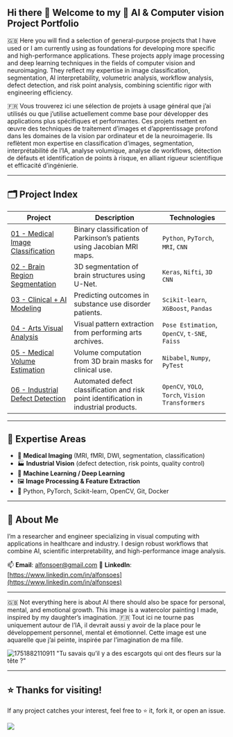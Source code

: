 ## Hi there 👋 Welcome to my 🧠 AI & Computer vision Project Portfolio
🇬🇧 Here you will find a selection of general-purpose projects that I have used  or I am currently using as foundations for developing more specific and high-performance applications. These projects apply image processing and deep learning techniques in the fields of computer vision and neuroimaging. They reflect my expertise in image classification, segmentation, AI interpretability, volumetric analysis, workflow analysis, defect detection, and risk point analysis, combining scientific rigor with engineering efficiency.

🇫🇷 Vous trouverez ici une sélection de projets à usage général que j’ai utilisés ou que j’utilise actuellement comme base pour développer des applications plus spécifiques et performantes. Ces projets mettent en œuvre des techniques de traitement d’images et d’apprentissage profond dans les domaines de la vision par ordinateur et de la neuroimagerie. Ils reflètent mon expertise en classification d’images, segmentation, interprétabilité de l’IA, analyse volumique, analyse de workflows, détection de défauts et identification de points à risque, en alliant rigueur scientifique et efficacité d’ingénierie.

---
## 🗂️ Project Index
| Project | Description | Technologies |
|---------|-------------|-------------|
| [01 - Medical Image Classification](./01-image-classification) | Binary classification of Parkinson’s patients using Jacobian MRI maps. | `Python`, `PyTorch`, `MRI`, `CNN` |
| [02 - Brain Region Segmentation](./02-brain-segmentation) | 3D segmentation of brain structures using U-Net. | `Keras`, `Nifti`, `3D CNN` |
| [03 - Clinical + AI Modeling](./03-clinical-ml) | Predicting outcomes in substance use disorder patients. | `Scikit-learn`, `XGBoost`, `Pandas` |
| [04 - Arts Visual Analysis](./04-art-visual-workflows) | Visual pattern extraction from performing arts archives. | `Pose Estimation`, `OpenCV`, `t-SNE`, `Faiss` |
| [05 - Medical Volume Estimation](./05-volume-analysis) | Volume computation from 3D brain masks for clinical use. | `Nibabel`, `Numpy`, `PyTest` |
| [06 - Industrial Defect Detection](./06-industrial-vision) | Automated defect classification and risk point identification in industrial products. | `OpenCV`, `YOLO`, `Torch`, `Vision Transformers` |

---
## 🧠 Expertise Areas

- 🩻 **Medical Imaging** (MRI, fMRI, DWI, segmentation, classification)
- 🏭 **Industrial Vision** (defect detection, risk points, quality control)
- 🧪 **Machine Learning / Deep Learning**
- 🖼️ **Image Processing & Feature Extraction**
- 🧰 Python, PyTorch, Scikit-learn, OpenCV, Git, Docker

---
## 👤 About Me

I’m a researcher and engineer specializing in visual computing with applications in healthcare and industry. I design robust workflows that combine AI, scientific interpretability, and high-performance image analysis.

📫 **Email**:     alfonsoer@gmail.com
🔗 **LinkedIn**: [https://www.linkedin.com/in/alfonsoes](https://www.linkedin.com/in/alfonsoes)  
<!--📄 **CV**:       [Download PDF](https://yourcv.com)
-->
---
🇬🇧 Not everything here is about AI there should also be space for personal, mental, and emotional growth. This image is a watercolor painting I made, inspired by my daughter’s imagination.
🇫🇷 Tout ici ne tourne pas uniquement autour de l’IA, il devrait aussi y avoir de la place pour le développement personnel, mental et émotionnel. Cette image est une aquarelle que j’ai peinte, inspirée par l’imagination de ma fille.

![1751882110911](https://github.com/user-attachments/assets/342518b4-5013-4c3c-8af3-42f8ade46f16)
"Tu savais qu’il y a des escargots qui ont des fleurs sur la tête ?"

---
## ⭐ Thanks for visiting!

If any project catches your interest, feel free to ⭐ it, fork it, or open an issue.


<!--
**alfonsoer/alfonsoer** is a ✨ _special_ ✨ repository because its `README.md` (this file) appears on your GitHub profile.

Here are some ideas to get you started:

- 🔭 I’m currently working on ...
- 🌱 I’m currently learning ...
- 👯 I’m looking to collaborate on ...
- 🤔 I’m looking for help with ...
- 💬 Ask me about ...
- 📫 How to reach me: ...
- 😄 Pronouns: ...
- ⚡ Fun fact: ...
-->
![](https://hit.yhype.me/github/profile?account_id=32367293)
